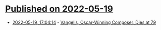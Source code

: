 # [Published on 2022-05-19](index.md)

* [2022-05-19, 17:04:14](https://news.ycombinator.com/item?id=31437226) - [Vangelis, Oscar-Winning Composer, Dies at 79](https://pitchfork.com/news/vangelis-oscar-winning-composer-dies-at-79/)
